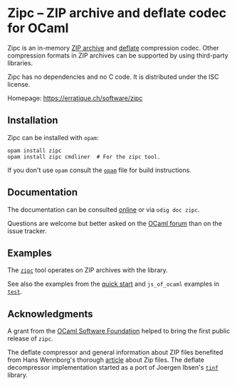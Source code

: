 Zipc – ZIP archive and deflate codec for OCaml
==============================================

Zipc is an in-memory [ZIP archive] and [deflate] compression
codec. Other compression formats in ZIP archives can be supported by
using third-party libraries.

Zipc has no dependencies and no C code. It is distributed under the
ISC license.

[ZIP archive]: https://pkware.cachefly.net/webdocs/casestudies/APPNOTE.TXT
[deflate]: https://www.rfc-editor.org/rfc/rfc1951

Homepage: <https://erratique.ch/software/zipc>

## Installation

Zipc can be installed with `opam`:

    opam install zipc
    opam install zipc cmdliner  # For the zipc tool.

If you don't use `opam` consult the [`opam`](opam) file for build
instructions.

## Documentation

The documentation can be consulted [online] or via `odig doc zipc`.

Questions are welcome but better asked on the [OCaml forum] than on
the issue tracker.

[online]: https://erratique.ch/software/zipc/doc
[OCaml forum]: https://discuss.ocaml.org

## Examples

The [`zipc`] tool operates on ZIP archives with the library.

See also the examples from the [quick start] and `js_of_ocaml`
examples in [`test`].

[`zipc`]: test/zipc_tool.ml
[quick start]: test/examples.ml
[`test`]: test/

## Acknowledgments 

A grant from the [OCaml Software Foundation] helped to bring the first
public release of `zipc`.

The deflate compressor and general information about ZIP files
benefited from Hans Wennborg's thorough [article] about Zip files. The
deflate decompressor implementation started as a port of Joergen
Ibsen's [`tinf`] library.

[`tinf`]: https://github.com/jibsen/tinf
[article]: https://www.hanshq.net/zip.html
[OCaml Software Foundation]: http://ocaml-sf.org/
